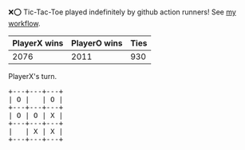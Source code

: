 :x::o: Tic-Tac-Toe played indefinitely by github action runners! See [my workflow](.github/workflows/play.yaml).

|PlayerX wins|PlayerO wins|Ties|
|-|-|-|
|2076|2011|930|

PlayerX's turn.

<pre>
+---+---+---+
| O |   | O |
+---+---+---+
| O | O | X |
+---+---+---+
|   | X | X |
+---+---+---+
</pre>